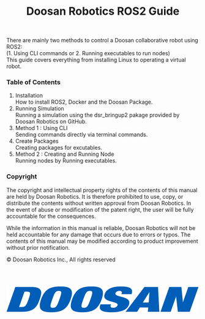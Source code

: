 # <center>Doosan Robotics ROS2 Guide</center>

<br/>

There are mainly two methods to control a Doosan collaborative robot using ROS2:<br/>
(1. Using CLI commands or 2. Running executables to run nodes)<br/>
This guide covers everything from installing Linux to operating a virtual robot.<br/>

### Table of Contents
1. Installation<br/>
How to install ROS2, Docker and the Doosan Package.
1. Running Simulation<br/>
Running a simulation using the dsr_bringup2 pakage provided by Doosan Robotics on GitHub.
1. Method 1 : Using CLI<br/>
Sending commands directly via terminal commands.
1. Create Packages <br/>
Creating packages for excutables.
1. Method 2 : Creating and Running Node<br/>
Running nodes by Running executables.



### Copyright
The copyright and intellectual property rights of the contents of this manual are held by Doosan Robotics. It is therefore prohibited to use, copy, or distribute the contents without written approval from Doosan Robotics. In the event of abuse or modification of the patent right, the user will be fully accountable for the consequences.<br/>

While the information in this manual is reliable, Doosan Robotics will not be held accountable for any damage that occurs due to errors or typos. The contents of this manual may be modified according to product improvement without prior notification.<br/>

© Doosan Robotics Inc., All rights reserved<br/>

<br/>
<br/>

![Alt text](image/0_Doosan_CI.png)
